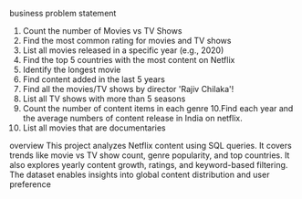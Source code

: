  business problem statement
 1. Count the number of Movies vs TV Shows
2. Find the most common rating for movies and TV shows
3. List all movies released in a specific year (e.g., 2020)
4. Find the top 5 countries with the most content on Netflix
5. Identify the longest movie
6. Find content added in the last 5 years
7. Find all the movies/TV shows by director 'Rajiv Chilaka'!
8. List all TV shows with more than 5 seasons
9. Count the number of content items in each genre
10.Find each year and the average numbers of content release in India on netflix. 
11. List all movies that are documentaries











overview
This project analyzes Netflix content using SQL queries.
It covers trends like movie vs TV show count, genre popularity, and top countries.
It also explores yearly content growth, ratings, and keyword-based filtering.
The dataset enables insights into global content distribution and user preference
 

